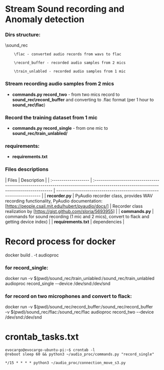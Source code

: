 # Stream Sound recording and Anomaly detection

### Dirs structure:

\sound_rec

        \flac - converted audio records from wavs to flac

        \record_buffer - recorded audio samples from 2 mics

        \train_unlabled - recorded audio samples from 1 mic

### Stream recording audio samples from 2 mics

- **commands.py record_two** - from two mics record to
  **sound_rec\record_buffer** and converting to .flac format (per 1 hour to
  **sound_rec\flac**)

### Record the training dataset from 1 mic

- **commands.py record_single** - from one mic to **sound_rec/train_unlabled/**

### requirements:

- **requirements.txt**

### Files descriptions

| Files                | Description                                                                                                                              |
| :------------------- | :--------------------------------------------------------------------------------------------------------------------------------------- | ---------------------------------------------------------------------- |
| **recorder.py**      | PyAudio recorder class, provides WAV recording functionality, PyAudio documentation: [https://people.csail.mit.edu/hubert/pyaudio/docs/] | Recorder class realization by [https://gist.github.com/sloria/5693955] |
| **commands.py**      | commands for sound recording (1 mic and 2 mics), convert to flack and getting device index)                                              |
| **requirements.txt** | dependencies                                                                                                                             |

# Record process for docker

docker build . -t audioproc

### for record_single:

docker run -v $(pwd)/sound_rec/train_unlabled:/sound_rec/train_unlabled
audioproc record_single --device /dev/snd:/dev/snd

### for record on two microphones and convert to flack:

docker run -v $(pwd)/sound_rec/record_buffer:/sound_rec/record_buffer \
-v $(pwd)/sound_rec/flac:/sound_rec/flac audioproc record_two --device /dev/snd:/dev/snd

# crontab_tasks.txt

```
evocargo@evocargo-ubuntu-pi:~$ crontab -l
@reboot sleep 60 && python3 ~/audio_proc/commands.py "record_single"

*/15 * * * * python3 ~/audio_proc/connection_move_s3.py
```
